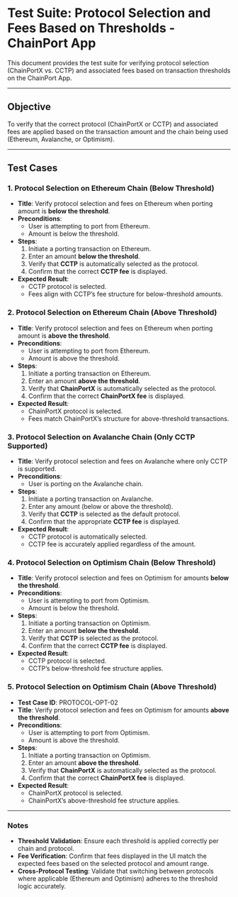 # Test Suite: Protocol Selection and Fees Based on Thresholds - ChainPort App

This document provides the test suite for verifying protocol selection (ChainPortX vs. CCTP) and associated fees based on transaction thresholds on the ChainPort App.

---

## Objective

To verify that the correct protocol (ChainPortX or CCTP) and associated fees are applied based on the transaction amount and the chain being used (Ethereum, Avalanche, or Optimism).

---

## Test Cases

### 1. Protocol Selection on Ethereum Chain (Below Threshold)

- **Title**: Verify protocol selection and fees on Ethereum when porting amount is **below the threshold**.
- **Preconditions**:
  - User is attempting to port from Ethereum.
  - Amount is below the threshold.
- **Steps**:
    1. Initiate a porting transaction on Ethereum.
    2. Enter an amount **below the threshold**.
    3. Verify that **CCTP** is automatically selected as the protocol.
    4. Confirm that the correct **CCTP fee** is displayed.
- **Expected Result**:
  - CCTP protocol is selected.
  - Fees align with CCTP’s fee structure for below-threshold amounts.

### 2. Protocol Selection on Ethereum Chain (Above Threshold)

- **Title**: Verify protocol selection and fees on Ethereum when porting amount is **above the threshold**.
- **Preconditions**:
  - User is attempting to port from Ethereum.
  - Amount is above the threshold.
- **Steps**:
    1. Initiate a porting transaction on Ethereum.
    2. Enter an amount **above the threshold**.
    3. Verify that **ChainPortX** is automatically selected as the protocol.
    4. Confirm that the correct **ChainPortX fee** is displayed.
- **Expected Result**:
  - ChainPortX protocol is selected.
  - Fees match ChainPortX’s structure for above-threshold transactions.

### 3. Protocol Selection on Avalanche Chain (Only CCTP Supported)

- **Title**: Verify protocol selection and fees on Avalanche where only CCTP is supported.
- **Preconditions**:
  - User is porting on the Avalanche chain.
- **Steps**:
    1. Initiate a porting transaction on Avalanche.
    2. Enter any amount (below or above the threshold).
    3. Verify that **CCTP** is selected as the default protocol.
    4. Confirm that the appropriate **CCTP fee** is displayed.
- **Expected Result**:
  - CCTP protocol is automatically selected.
  - CCTP fee is accurately applied regardless of the amount.

### 4. Protocol Selection on Optimism Chain (Below Threshold)

- **Title**: Verify protocol selection and fees on Optimism for amounts **below the threshold**.
- **Preconditions**:
  - User is attempting to port from Optimism.
  - Amount is below the threshold.
- **Steps**:
    1. Initiate a porting transaction on Optimism.
    2. Enter an amount **below the threshold**.
    3. Verify that **CCTP** is selected as the protocol.
    4. Confirm that the correct **CCTP fee** is displayed.
- **Expected Result**:
  - CCTP protocol is selected.
  - CCTP’s below-threshold fee structure applies.

### 5. Protocol Selection on Optimism Chain (Above Threshold)

- **Test Case ID**: PROTOCOL-OPT-02
- **Title**: Verify protocol selection and fees on Optimism for amounts **above the threshold**.
- **Preconditions**:
  - User is attempting to port from Optimism.
  - Amount is above the threshold.
- **Steps**:
    1. Initiate a porting transaction on Optimism.
    2. Enter an amount **above the threshold**.
    3. Verify that **ChainPortX** is automatically selected as the protocol.
    4. Confirm that the correct **ChainPortX fee** is displayed.
- **Expected Result**:
  - ChainPortX protocol is selected.
  - ChainPortX’s above-threshold fee structure applies.

---

### Notes

- **Threshold Validation**: Ensure each threshold is applied correctly per chain and protocol.
- **Fee Verification**: Confirm that fees displayed in the UI match the expected fees based on the selected protocol and amount range.
- **Cross-Protocol Testing**: Validate that switching between protocols where applicable (Ethereum and Optimism) adheres to the threshold logic accurately.
